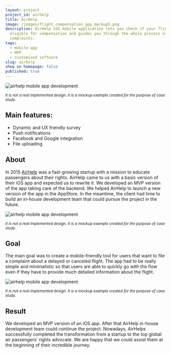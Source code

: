 ```yaml
---
layout: project
project_id: airhelp
title: AirHelp
image: /images/flight_compensation_app_mockup5.png
description: AirHelp iOS mobile application lets you check if your flight is
  eligible for compensation and guides you through the whole process of
  complaints.
tags:
  - mobile app
  - MVP
  - customised software
slug: airhelp
show on homepage: false
published: true
---
```

![airhelp mobile app development](/images/flight_compensation_app_mockup.png "It is not a real implemented design. It is a mockup example created for the purpose of case study.")

<sub>*It is not a real implemented design. It is a mockup example created for the purpose of case study.*</sub>

## Main features:

* Dynamic and UX friendly survey
* Push notifications
* Facebook and Google integration
* File uploading

## About

In 2015 [AirHelp](https://www.airhelp.com/en-gb/) was a fast-growing startup with a mission to educate passengers about their rights. AirHelp came to us with a basic version of their iOS app and expected us to rewrite it. We developed an MVP version of the app taking care of the backend. We helped AirHelp to launch a new version of the app in the AppStore. In the meantime, the client had time to build an in-house development team that could pursue the project in the future.

![airhelp mobile app development](/images/flight_compensation_app_mockup4.png "It is not a real implemented design. It is a mockup example created for the purpose of case study.")

<sub>*It is not a real implemented design. It is a mockup example created for the purpose of case study.*</sub>

## Goal

The main goal was to create a mobile-friendly tool for users that want to file a complaint about a delayed or canceled flight. The app had to be really simple and minimalistic so that users are able to quickly go with the flow even if they have to provide much detailed information about the flight.

![airhelp mobile app development](/images/flight_compensation_app_mockup3.png "It is not a real implemented design. It is a mockup example created for the purpose of case study.")

<sub>*It is not a real implemented design. It is a mockup example created for the purpose of case study.*</sub>

## Result

We developed an MVP version of an iOS app. After that AirHelp in-house development team could continue the project. Nowadays, AirHelps successfully completed the transformation from a startup to the top global air passengers’ rights advocate. We are happy that we could assist them at the beginning of their incredible journey.
